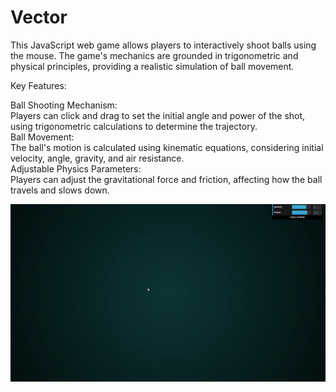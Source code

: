 # Vector
This JavaScript web game allows players to interactively shoot balls using the mouse. The game's mechanics are grounded in trigonometric and physical principles, providing a realistic simulation of ball movement.

Key Features:

Ball Shooting Mechanism:  
 Players can click and drag to set the initial angle and power of the shot, using trigonometric calculations to determine the trajectory.  
Ball Movement:  
 The ball's motion is calculated using kinematic equations, considering initial velocity, angle, gravity, and air resistance.  
Adjustable Physics Parameters:  
 Players can adjust the gravitational force and friction, affecting how the ball travels and slows down.  

![image](https://github.com/CobaltBlue3699/Vector/blob/master/ezgif.com-video-to-gif.gif)
